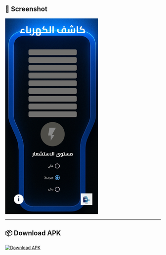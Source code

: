 


## 📱 Screenshot

<img src="https://github.com/Mohammedalyazidi/-/blob/8a0705f863dd28e33f4f1ec958eb995a315ed3e1/app1.jpg" alt="App Screenshot" width="300"/>

---

## 📦 Download APK

<a href="https://github.com/Mohammedalyazidi/-/raw/e0ab4a3d4a518bd980def4194ad0f3c427c14d4a/%D9%83%D8%A7%D8%B4%D9%81%20%D9%83%D9%87%D8%B1%D8%A8%D8%A7%D8%A1.apk
" download>
  <img src="https://img.shields.io/badge/Download-APK-blue?style=for-the-badge&logo=android" alt="Download APK"/>
</a>
